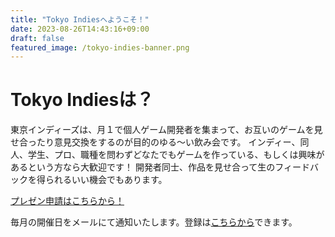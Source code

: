 ```yaml
---
title: "Tokyo Indiesへようこそ！"
date: 2023-08-26T14:43:16+09:00
draft: false
featured_image: /tokyo-indies-banner.png
---
```


# Tokyo Indiesは？

東京インディーズは、月１で個人ゲーム開発者を集まって、お互いのゲームを見せ合ったり意見交換をするのが目的のゆる～い飲み会です。 インディー、同人、学生、プロ、職種を問わずどなたでもゲームを作っている、もしくは興味があるという方なら大歓迎です！ 開発者同士、作品を見せ合って生のフィードバックを得られるいい機会でもあります。

[プレゼン申請はこちらから！](/present)

毎月の開催日をメールにて通知いたします。登録は[こちらから](http://eepurl.com/iA-lXM)できます。

